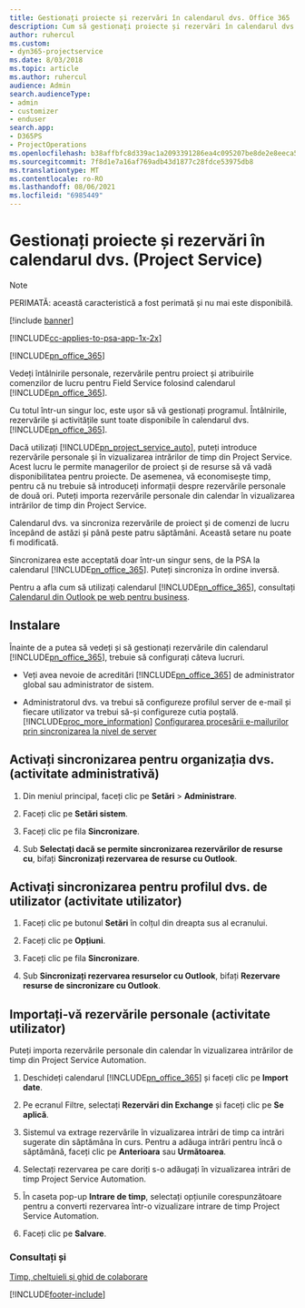 ```yaml
---
title: Gestionați proiecte și rezervări în calendarul dvs. Office 365
description: Cum să gestionați proiecte și rezervări în calendarul dvs. Office 365
author: ruhercul
ms.custom:
- dyn365-projectservice
ms.date: 8/03/2018
ms.topic: article
ms.author: ruhercul
audience: Admin
search.audienceType:
- admin
- customizer
- enduser
search.app:
- D365PS
- ProjectOperations
ms.openlocfilehash: b38affbfc8d339ac1a2093391286ea4c095207be8de2e8eeca558e6fcc5bcc07
ms.sourcegitcommit: 7f8d1e7a16af769adb43d1877c28fdce53975db8
ms.translationtype: MT
ms.contentlocale: ro-RO
ms.lasthandoff: 08/06/2021
ms.locfileid: "6985449"
---
```

# <a name="manage-projects-and-bookings-in-your-calendar-project-service"></a>Gestionați proiecte și rezervări în calendarul dvs. (Project Service)

> [!Note]
> PERIMATĂ: această caracteristică a fost perimată și nu mai este disponibilă.

[!include [banner](../includes/psa-now-project-operations.md)]

[!INCLUDE[cc-applies-to-psa-app-1x-2x](../includes/cc-applies-to-psa-app-1x-2x.md)]

[!INCLUDE[pn_office_365](../includes/pn-office-365.md)] 

Vedeți întâlnirile personale, rezervările pentru proiect și atribuirile comenzilor de lucru pentru Field Service folosind calendarul [!INCLUDE[pn_office_365](../includes/pn-office-365.md)].  
  
 Cu totul într-un singur loc, este ușor să vă gestionați programul. Întâlnirile, rezervările și activitățile sunt toate disponibile în calendarul dvs. [!INCLUDE[pn_office_365](../includes/pn-office-365.md)].  
  
 Dacă utilizați [!INCLUDE[pn_project_service_auto](../includes/pn-project-service-auto.md)], puteți introduce rezervările personale și în vizualizarea intrărilor de timp din Project Service. Acest lucru le permite managerilor de proiect și de resurse să vă vadă disponibilitatea pentru proiecte. De asemenea, vă economisește timp, pentru că nu trebuie să introduceți informații despre rezervările personale de două ori. Puteți importa rezervările personale din calendar în vizualizarea intrărilor de timp din Project Service.  
  
 Calendarul dvs. va sincroniza rezervările de proiect și de comenzi de lucru începând de astăzi și până peste patru săptămâni. Această setare nu poate fi modificată.  
  
 Sincronizarea este acceptată doar într-un singur sens, de la PSA la calendarul [!INCLUDE[pn_office_365](../includes/pn-office-365.md)]. Puteți sincroniza în ordine inversă. 
  
 Pentru a afla cum să utilizați calendarul [!INCLUDE[pn_office_365](../includes/pn-office-365.md)], consultați [Calendarul din Outlook pe web pentru business](https://support.office.com/article/Calendar-in-Outlook-on-the-web-for-business-5219c457-d1fe-4c2f-9032-1a816b88e936).  
  
## <a name="setup"></a>Instalare  
 Înainte de a putea să vedeți și să gestionați rezervările din calendarul [!INCLUDE[pn_office_365](../includes/pn-office-365.md)], trebuie să configurați câteva lucruri.  
  
- Veți avea nevoie de acreditări [!INCLUDE[pn_office_365](../includes/pn-office-365.md)] de administrator global sau administrator de sistem.  
  
- Administratorul dvs. va trebui să configureze profilul server de e-mail și fiecare utilizator va trebui să-și configureze cutia poștală. [!INCLUDE[proc_more_information](../includes/proc-more-information.md)] [Configurarea procesării e-mailurilor prin sincronizarea la nivel de server](/dynamics365/customerengagement/on-premises/admin/set-up-server-side-synchronization-of-email-appointments-contacts-and-tasks)  
  
## <a name="turn-on-synchronization-for-your-organization-admin-task"></a>Activați sincronizarea pentru organizația dvs. (activitate administrativă)  
  
1.  Din meniul principal, faceți clic pe **Setări** > **Administrare**.  
  
2.  Faceți clic pe **Setări sistem**.  
  
3.  Faceți clic pe fila **Sincronizare**.  
  
4.  Sub **Selectați dacă se permite sincronizarea rezervărilor de resurse cu**, bifați **Sincronizați rezervarea de resurse cu Outlook**.  
  
## <a name="turn-on-synchronization-for-your-user-profile-user-task"></a>Activați sincronizarea pentru profilul dvs. de utilizator (activitate utilizator)  
  
1.  Faceți clic pe butonul **Setări** în colțul din dreapta sus al ecranului.  
  
2.  Faceți clic pe **Opțiuni**.  
  
3.  Faceți clic pe fila **Sincronizare**.  
  
4.  Sub **Sincronizați rezervarea resurselor cu Outlook**, bifați **Rezervare resurse de sincronizare cu Outlook**.  
  
## <a name="import-your-personal-appointments-user-task"></a>Importați-vă rezervările personale (activitate utilizator)  
 Puteți importa rezervările personale din calendar în vizualizarea intrărilor de timp din Project Service Automation.  
  
1. Deschideți calendarul [!INCLUDE[pn_office_365](../includes/pn-office-365.md)] și faceți clic pe **Import date**.  
  
2. Pe ecranul Filtre, selectați **Rezervări din Exchange** și faceți clic pe **Se aplică**.  
  
3. Sistemul va extrage rezervările în vizualizarea intrări de timp ca intrări sugerate din săptămâna în curs. Pentru a adăuga intrări pentru încă o săptămână, faceți clic pe **Anterioara** sau **Următoarea**.  
  
4. Selectați rezervarea pe care doriți s-o adăugați în vizualizarea intrări de timp Project Service Automation.  
  
5. În caseta pop-up **Intrare de timp**, selectați opțiunile corespunzătoare pentru a converti rezervarea într-o vizualizare intrare de timp Project Service Automation.  
  
6. Faceți clic pe **Salvare**.  
  
### <a name="see-also"></a>Consultați și  
 [Timp, cheltuieli și ghid de colaborare](../psa/time-expense-collaboration-guide.md)


[!INCLUDE[footer-include](../includes/footer-banner.md)]